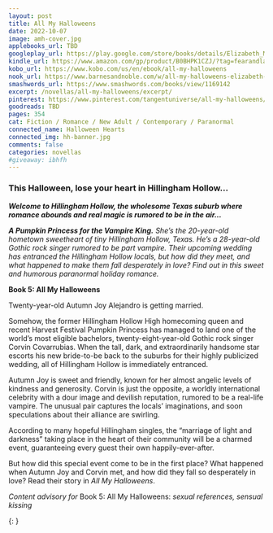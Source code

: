 ```yaml
---
layout: post
title: All My Halloweens
date: 2022-10-07
image: amh-cover.jpg
applebooks_url: TBD
googleplay_url: https://play.google.com/store/books/details/Elizabeth_Myles_All_My_Halloweens?id=-dWTEAAAQBAJ
kindle_url: https://www.amazon.com/gp/product/B0BHPK1CZJ/?tag=fearandlaun-20
kobo_url: https://www.kobo.com/us/en/ebook/all-my-halloweens
nook_url: https://www.barnesandnoble.com/w/all-my-halloweens-elizabeth-myles/1142467954?ean=2940186698685
smashwords_url: https://www.smashwords.com/books/view/1169142
excerpt: /novellas/all-my-halloweens/excerpt/
pinterest: https://www.pinterest.com/tangentuniverse/all-my-halloweens/
goodreads: TBD
pages: 354
cat: Fiction / Romance / New Adult / Contemporary / Paranormal
connected_name: Halloween Hearts
connected_img: hh-banner.jpg
comments: false
categories: novellas
#giveaway: ibhfh
---
```


### This Halloween, lose your heart in Hillingham Hollow...

***Welcome to Hillingham Hollow, the wholesome Texas suburb where romance abounds and real magic is rumored to be in the air...***

***A Pumpkin Princess for the Vampire King.*** *She’s the 20-year-old hometown sweetheart of tiny Hillingham Hollow, Texas. He’s a 28-year-old Gothic rock singer rumored to be part vampire. Their upcoming wedding has entranced the Hillingham Hollow locals, but how did they meet, and what happened to make them fall desperately in love? Find out in this sweet and humorous paranormal holiday romance.*

**Book 5: All My Halloweens**

Twenty-year-old Autumn Joy Alejandro is getting married.

Somehow, the former Hillingham Hollow High homecoming queen and recent Harvest Festival Pumpkin Princess has managed to land one of the world’s most eligible bachelors, twenty-eight-year-old Gothic rock singer Corvin Covarrubias. When the tall, dark, and extraordinarily handsome star escorts his new bride-to-be back to the suburbs for their highly publicized wedding, all of Hillingham Hollow is immediately entranced.

Autumn Joy is sweet and friendly, known for her almost angelic levels of kindness and generosity. Corvin is just the opposite, a worldly international celebrity with a dour image and devilish reputation, rumored to be a real-life vampire. The unusual pair captures the locals’ imaginations, and soon speculations about their alliance are swirling.

According to many hopeful Hillingham singles, the “marriage of light and darkness” taking place in the heart of their community will be a charmed event, guaranteeing every guest their own happily-ever-after.

But how did this special event come to be in the first place? What happened when Autumn Joy and Corvin met, and how did they fall so desperately in love? Read their story in *All My Halloweens*.

*Content advisory for* Book 5: All My Halloweens: *sexual references, sensual kissing*

{: }
